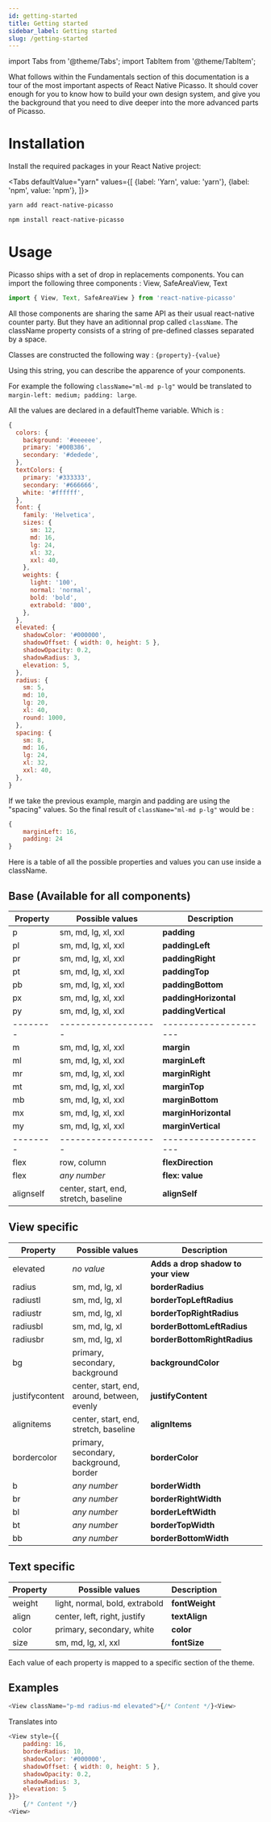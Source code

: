 ```yaml
---
id: getting-started
title: Getting started
sidebar_label: Getting started
slug: /getting-started
---
```


import Tabs from '@theme/Tabs';
import TabItem from '@theme/TabItem';

What follows within the Fundamentals section of this documentation is a tour of the most important aspects of React Native Picasso. It should cover enough for you to know how to build your own design system, and give you the background that you need to dive deeper into the more advanced parts of Picasso.

# Installation

Install the required packages in your React Native project:

<Tabs
defaultValue="yarn"
values={[
{label: 'Yarn', value: 'yarn'},
{label: 'npm', value: 'npm'},
]}>
<TabItem value="yarn">

```bash
yarn add react-native-picasso
```

</TabItem>
<TabItem value="npm">

```bash
npm install react-native-picasso
```

</TabItem>
</Tabs>

# Usage

Picasso ships with a set of drop in replacements components. You can import the following three components : View, SafeAreaView, Text

```jsx
import { View, Text, SafeAreaView } from 'react-native-picasso'
```

All those components are sharing the same API as their usual react-native counter party. But they have an aditionnal prop called `className`. The className property consists of a string of pre-defined classes separated by a space.

Classes are constructed the following way : `{property}-{value}`

Using this string, you can describe the apparence of your components.

For example the following `className="ml-md p-lg"` would be translated to `margin-left: medium; padding: large`.

All the values are declared in a defaultTheme variable. Which is :

```js
{
  colors: {
    background: '#eeeeee',
    primary: '#00B386',
    secondary: '#dedede',
  },
  textColors: {
    primary: '#333333',
    secondary: '#666666',
    white: '#ffffff',
  },
  font: {
    family: 'Helvetica',
    sizes: {
      sm: 12,
      md: 16,
      lg: 24,
      xl: 32,
      xxl: 40,
    },
    weights: {
      light: '100',
      normal: 'normal',
      bold: 'bold',
      extrabold: '800',
    },
  },
  elevated: {
    shadowColor: '#000000',
    shadowOffset: { width: 0, height: 5 },
    shadowOpacity: 0.2,
    shadowRadius: 3,
    elevation: 5,
  },
  radius: {
    sm: 5,
    md: 10,
    lg: 20,
    xl: 40,
    round: 1000,
  },
  spacing: {
    sm: 8,
    md: 16,
    lg: 24,
    xl: 32,
    xxl: 40,
  },
}
```

If we take the previous example, margin and padding are using the "spacing" values. So the final result of `className="ml-md p-lg"` would be :

```js
{
    marginLeft: 16,
    padding: 24
}
```

Here is a table of all the possible properties and values you can use inside a className.

## Base (Available for all components)

| Property  | Possible values                       | Description           |
| --------- | ------------------------------------- | --------------------- |
| p         | sm, md, lg, xl, xxl                   | **padding**           |
| pl        | sm, md, lg, xl, xxl                   | **paddingLeft**       |
| pr        | sm, md, lg, xl, xxl                   | **paddingRight**      |
| pt        | sm, md, lg, xl, xxl                   | **paddingTop**        |
| pb        | sm, md, lg, xl, xxl                   | **paddingBottom**     |
| px        | sm, md, lg, xl, xxl                   | **paddingHorizontal** |
| py        | sm, md, lg, xl, xxl                   | **paddingVertical**   |
| --------  | -------------------                   | --------------------- |
| m         | sm, md, lg, xl, xxl                   | **margin**            |
| ml        | sm, md, lg, xl, xxl                   | **marginLeft**        |
| mr        | sm, md, lg, xl, xxl                   | **marginRight**       |
| mt        | sm, md, lg, xl, xxl                   | **marginTop**         |
| mb        | sm, md, lg, xl, xxl                   | **marginBottom**      |
| mx        | sm, md, lg, xl, xxl                   | **marginHorizontal**  |
| my        | sm, md, lg, xl, xxl                   | **marginVertical**    |
| --------  | -------------------                   | --------------------- |
| flex      | row, column                           | **flexDirection**     |
| flex      | _any number_                          | **flex: value**       |
| alignself | center, start, end, stretch, baseline | **alignSelf**         |

## View specific

| Property       | Possible values                             | Description                         |
| -------------- | ------------------------------------------- | ----------------------------------- |
| elevated       | _no value_                                  | **Adds a drop shadow to your view** |
| radius         | sm, md, lg, xl                              | **borderRadius**                    |
| radiustl       | sm, md, lg, xl                              | **borderTopLeftRadius**             |
| radiustr       | sm, md, lg, xl                              | **borderTopRightRadius**            |
| radiusbl       | sm, md, lg, xl                              | **borderBottomLeftRadius**          |
| radiusbr       | sm, md, lg, xl                              | **borderBottomRightRadius**         |
| bg             | primary, secondary, background              | **backgroundColor**                 |
| justifycontent | center, start, end, around, between, evenly | **justifyContent**                  |
| alignitems     | center, start, end, stretch, baseline       | **alignItems**                      |
| bordercolor    | primary, secondary, background, border      | **borderColor**                     |
| b              | _any number_                                | **borderWidth**                     |
| br             | _any number_                                | **borderRightWidth**                |
| bl             | _any number_                                | **borderLeftWidth**                 |
| bt             | _any number_                                | **borderTopWidth**                  |
| bb             | _any number_                                | **borderBottomWidth**               |

## Text specific

| Property | Possible values                | Description    |
| -------- | ------------------------------ | -------------- |
| weight   | light, normal, bold, extrabold | **fontWeight** |
| align    | center, left, right, justify   | **textAlign**  |
| color    | primary, secondary, white      | **color**      |
| size     | sm, md, lg, xl, xxl            | **fontSize**   |

Each value of each property is mapped to a specific section of the theme.

## Examples

```js
<View className="p-md radius-md elevated">{/* Content */}<View>
```

Translates into

```js
<View style={{
    padding: 16,
    borderRadius: 10,
    shadowColor: '#000000',
    shadowOffset: { width: 0, height: 5 },
    shadowOpacity: 0.2,
    shadowRadius: 3,
    elevation: 5
}}>
    {/* Content */}
<View>
```
